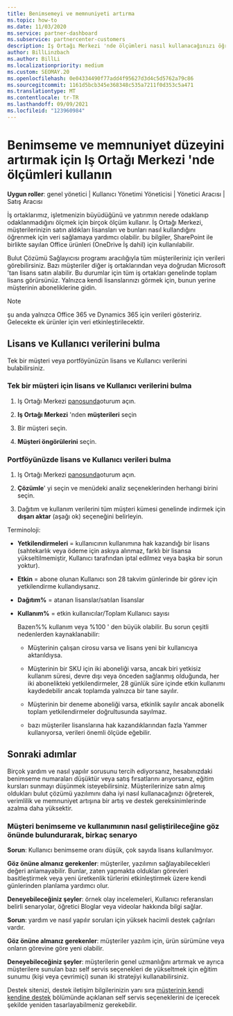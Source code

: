 ```yaml
---
title: Benimsemeyi ve memnuniyeti artırma
ms.topic: how-to
ms.date: 11/03/2020
ms.service: partner-dashboard
ms.subservice: partnercenter-customers
description: Iş Ortağı Merkezi 'nde ölçümleri nasıl kullanacağınızı öğrenin. Ölçümler, işletmenizin büyüdüğünü, müşterilerin lisanslarını nasıl kullandığını ve yatırımın nerede odaklandığını gösterebilir.
author: BillLinzbach
ms.author: BillLi
ms.localizationpriority: medium
ms.custom: SEOMAY.20
ms.openlocfilehash: 0e04334490f77add4f95627d3d4c5d5762a79c86
ms.sourcegitcommit: 1161d5bcb345e368348c535a7211f0d353c5a471
ms.translationtype: MT
ms.contentlocale: tr-TR
ms.lasthandoff: 09/09/2021
ms.locfileid: "123960984"
---
```

# <a name="use-metrics-in-partner-center-to-increase-adoption-and-satisfaction"></a>Benimseme ve memnuniyet düzeyini artırmak için Iş Ortağı Merkezi 'nde ölçümleri kullanın

**Uygun roller**: genel yönetici | Kullanıcı Yönetimi Yöneticisi | Yönetici Aracısı | Satış Aracısı

İş ortaklarımız, işletmenizin büyüdüğünü ve yatırımın nerede odaklanıp odaklanmadığını ölçmek için birçok ölçüm kullanır. İş Ortağı Merkezi, müşterilerinizin satın aldıkları lisansları ve bunları nasıl kullandığını öğrenmek için veri sağlamaya yardımcı olabilir. bu bilgiler, SharePoint ile birlikte sayılan Office ürünleri (OneDrive İş dahil) için kullanılabilir.

Bulut Çözümü Sağlayıcısı programı aracılığıyla tüm müşterileriniz için verileri görebilirsiniz. Bazı müşteriler diğer iş ortaklarından veya doğrudan Microsoft 'tan lisans satın alabilir. Bu durumlar için tüm iş ortakları genelinde toplam lisans görürsünüz. Yalnızca kendi lisanslarınızı görmek için, bunun yerine müşterinin aboneliklerine gidin.

> [!NOTE]  
> şu anda yalnızca Office 365 ve Dynamics 365 için verileri gösteririz. Gelecekte ek ürünler için veri etkinleştirilecektir.

## <a name="find-license-and-user-data"></a>Lisans ve Kullanıcı verilerini bulma

Tek bir müşteri veya portföyünüzün lisans ve Kullanıcı verilerini bulabilirsiniz.

### <a name="find-license-and-user-data-for-a-single-customer"></a>Tek bir müşteri için lisans ve Kullanıcı verilerini bulma

1. Iş Ortağı Merkezi [panosunda](https://partner.microsoft.com/dashboard)oturum açın.

2. **Iş Ortağı Merkezi** 'nden **müşterileri** seçin

3. Bir müşteri seçin.

4. **Müşteri öngörülerini** seçin.

### <a name="find-license-and-user-data-across-your-portfolio"></a>Portföyünüzde lisans ve Kullanıcı verileri bulma

1. Iş Ortağı Merkezi [panosunda](https://partner.microsoft.com/dashboard)oturum açın.

2. **Çözümle**' yi seçin ve menüdeki analiz seçeneklerinden herhangi birini seçin.

3. Dağıtım ve kullanım verilerini tüm müşteri kümesi genelinde indirmek için **dışarı aktar** (aşağı ok) seçeneğini belirleyin.

Terminoloji:

- **Yetkilendirmeleri** = kullanıcının kullanımına hak kazandığı bir lisans (sahtekarlık veya ödeme için askıya alınmaz, farklı bir lisansa yükseltilmemiştir, Kullanıcı tarafından iptal edilmez veya başka bir sorun yoktur).

- **Etkin** = abone olunan Kullanıcı son 28 takvim günlerinde bir görev için yetkilendirme kullandıysanız.

- **Dağıtım%** = atanan lisanslar/satılan lisanslar

- **Kullanım%** = etkin kullanıcılar/Toplam Kullanıcı sayısı

   Bazen%% kullanım veya %100 ' den büyük olabilir. Bu sorun çeşitli nedenlerden kaynaklanabilir:

  - Müşterinin çalışan cirosu varsa ve lisans yeni bir kullanıcıya aktarıldıysa.

  - Müşterinin bir SKU için iki aboneliği varsa, ancak biri yetkisiz kullanım süresi, devre dışı veya önceden sağlanmış olduğunda, her iki abonelikteki yetkilendirmeler, 28 günlük süre içinde etkin kullanımı kaydedebilir ancak toplamda yalnızca bir tane sayılır.

  - Müşterinin bir deneme aboneliği varsa, etkinlik sayılır ancak abonelik toplam yetkilendirmeler doğrultusunda sayılmaz.

  - bazı müşteriler lisanslarına hak kazandıklarından fazla Yammer kullanıyorsa, verileri önemli ölçüde eğebilir.

## <a name="next-steps"></a>Sonraki adımlar

Birçok yardım ve nasıl yapılır sorusunu tercih ediyorsanız, hesabınızdaki benimseme numaraları düşüktür veya satış fırsatlarını arıyorsanız, eğitim kursları sunmayı düşünmek isteyebilirsiniz. Müşterilerinize satın almış oldukları bulut çözümü yazılımını daha iyi nasıl kullanacağınızı öğreterek, verimlilik ve memnuniyet artışına bir artış ve destek gereksinimlerinde azalma daha yüksektir.

### <a name="considering-how-to-improve-customer-adoption-and-usage---a-couple-scenarios"></a>Müşteri benimseme ve kullanımının nasıl geliştirileceğine göz önünde bulundurarak, birkaç senaryo

**Sorun**: Kullanıcı benimseme oranı düşük, çok sayıda lisans kullanılmıyor.

**Göz önüne almanız gerekenler**: müşteriler, yazılımın sağlayabilecekleri değeri anlamayabilir. Bunlar, zaten yapmakta oldukları görevleri basitleştirmek veya yeni üretkenlik türlerini etkinleştirmek üzere kendi günlerinden planlama yardımcı olur.

**Deneyebileceğiniz şeyler**: örnek olay incelemeleri, Kullanıcı referansları belirli senaryolar, öğretici Bloglar veya videolar hakkında bilgi sağlar.

**Sorun**: yardım ve nasıl yapılır soruları için yüksek hacimli destek çağrıları vardır.

**Göz önüne almanız gerekenler**: müşteriler yazılım için, ürün sürümüne veya onların görevine göre yeni olabilir.

**Deneyebileceğiniz şeyler**: müşterilerin genel uzmanlığını artırmak ve ayrıca müşterilere sunulan bazı self servis seçenekleri de yükseltmek için eğitim sunumu (kişi veya çevrimiçi) sunan iki stratejiyi kullanabilirsiniz.

Destek sitenizi, destek iletişim bilgilerinizin yanı sıra [müşterinin kendi kendine destek](customer-self-support.md) bölümünde açıklanan self servis seçeneklerini de içerecek şekilde yeniden tasarlayabilmeniz gerekebilir.

